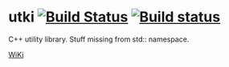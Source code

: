 # utki [![Build Status](https://travis-ci.org/igagis/utki.svg?branch=master)](https://travis-ci.org/igagis/utki) [![Build status](https://ci.appveyor.com/api/projects/status/ruq3wqqfec8va2vt/branch/master?svg=true)](https://ci.appveyor.com/project/igagis/utki/branch/master)

C++ utility library. Stuff missing from std:: namespace.

[WiKi](wiki/MainPage.md)
